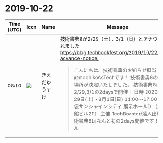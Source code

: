 # 2019-10-22

|Time (UTC)|Icon|Name|Message|
|---|---|---|---|
|08:10|![](https://avatars.slack-edge.com/2019-03-11/571585797168_09840ca518e784c46d3a_72.png)|きえだゆうすけ|技術書典8が2/29（土），3/1（日）とアナウンスされました<br><https://blog.techbookfest.org/2019/10/22/tbf08-advance-notice/><br><blockquote>こんにちは、技術書典のお知らせ担当 @mochikoAsTechです！ 技術書典8の日程・場所が決定いたしました。 技術書典8は2/29,3/1の2daysで開催！ 日時 2020年2月29日(土)・3月1日(日) 11:00〜17:00 場所 池袋サンシャインシティ 展示ホールD （文化会館ビル2F） 主催 TechBooster/達人出版会 技術書典8はなんと初の2days開催です！サークル</blockquote>|
